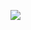 ![](https://github-readme-stats.vercel.app/api/top-langs/?username=Tilo-K&theme=radical&hide_border=false&include_all_commits=true&count_private=true&layout=compact)
